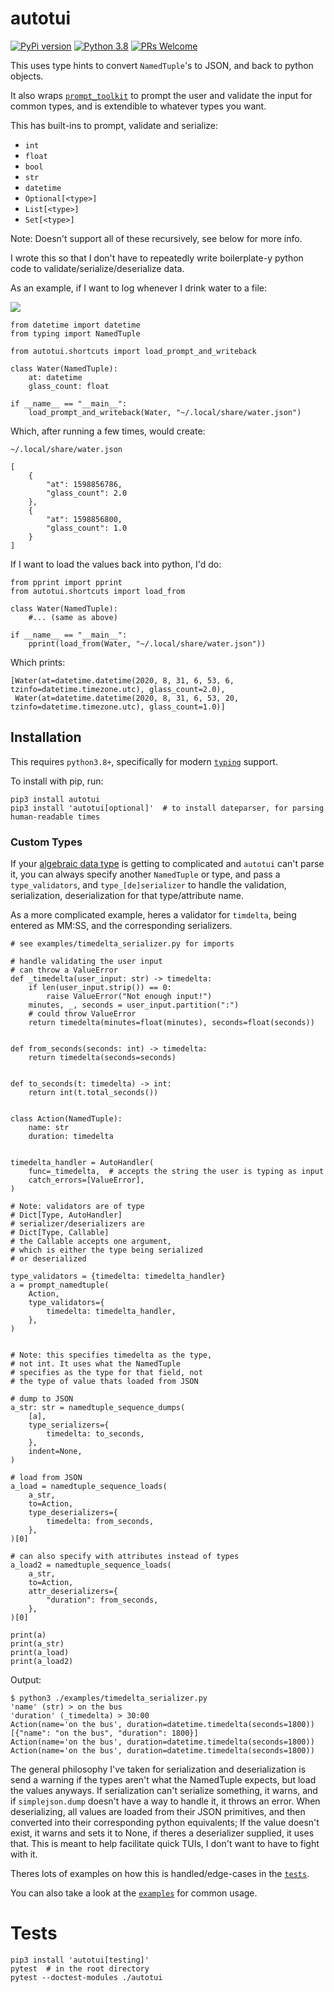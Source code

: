 # autotui

[![PyPi version](https://img.shields.io/pypi/v/autotui.svg)](https://pypi.python.org/pypi/autotui) [![Python 3.8](https://img.shields.io/pypi/pyversions/autotui.svg)](https://pypi.python.org/pypi/autotui) [![PRs Welcome](https://img.shields.io/badge/PRs-welcome-brightgreen.svg?style=flat-square)](http://makeapullrequest.com)

This uses type hints to convert `NamedTuple`'s to JSON, and back to python objects.

It also wraps [`prompt_toolkit`](https://python-prompt-toolkit.readthedocs.io/en/master/index.html) to prompt the user and validate the input for common types, and is extendible to whatever types you want.

This has built-ins to prompt, validate and serialize:

* `int`
* `float`
* `bool`
* `str`
* `datetime`
* `Optional[<type>]`
* `List[<type>]`
* `Set[<type>]`

Note: Doesn't support all of these recursively, see below for more info.

I wrote this so that I don't have to repeatedly write boilerplate-y python code to validate/serialize/deserialize data.

As an example, if I want to log whenever I drink water to a file:

<img src="https://raw.githubusercontent.com/seanbreckenridge/autotui/master/.assets/builtin_demo.gif">

```
from datetime import datetime
from typing import NamedTuple

from autotui.shortcuts import load_prompt_and_writeback

class Water(NamedTuple):
    at: datetime
    glass_count: float

if __name__ == "__main__":
    load_prompt_and_writeback(Water, "~/.local/share/water.json")
```

Which, after running a few times, would create:

`~/.local/share/water.json`

```
[
    {
        "at": 1598856786,
        "glass_count": 2.0
    },
    {
        "at": 1598856800,
        "glass_count": 1.0
    }
]
```

If I want to load the values back into python, I'd do:

```
from pprint import pprint
from autotui.shortcuts import load_from

class Water(NamedTuple):
    #... (same as above)

if __name__ == "__main__":
    pprint(load_from(Water, "~/.local/share/water.json"))
```

Which prints:

```
[Water(at=datetime.datetime(2020, 8, 31, 6, 53, 6, tzinfo=datetime.timezone.utc), glass_count=2.0),
 Water(at=datetime.datetime(2020, 8, 31, 6, 53, 20, tzinfo=datetime.timezone.utc), glass_count=1.0)]
```

## Installation

This requires `python3.8+`, specifically for modern [`typing`](https://docs.python.org/3/library/typing.html) support.

To install with pip, run:

    pip3 install autotui
    pip3 install 'autotui[optional]'  # to install dateparser, for parsing human-readable times

### Custom Types

If your [algebraic data type](https://en.wikipedia.org/wiki/Algebraic_data_type) is getting to complicated and `autotui` can't parse it, you can always specify another `NamedTuple` or type, and pass a `type_validators`, and `type_[de]serializer` to handle the validation, serialization, deserialization for that type/attribute name.

As a more complicated example, heres a validator for `timdelta`, being entered as MM:SS, and the corresponding serializers.

```
# see examples/timedelta_serializer.py for imports

# handle validating the user input
# can throw a ValueError
def _timedelta(user_input: str) -> timedelta:
    if len(user_input.strip()) == 0:
        raise ValueError("Not enough input!")
    minutes, _, seconds = user_input.partition(":")
    # could throw ValueError
    return timedelta(minutes=float(minutes), seconds=float(seconds))


def from_seconds(seconds: int) -> timedelta:
    return timedelta(seconds=seconds)


def to_seconds(t: timedelta) -> int:
    return int(t.total_seconds())


class Action(NamedTuple):
    name: str
    duration: timedelta


timedelta_handler = AutoHandler(
    func=_timedelta,  # accepts the string the user is typing as input
    catch_errors=[ValueError],
)

# Note: validators are of type
# Dict[Type, AutoHandler]
# serializer/deserializers are
# Dict[Type, Callable]
# the Callable accepts one argument,
# which is either the type being serialized
# or deserialized

type_validators = {timedelta: timedelta_handler}
a = prompt_namedtuple(
    Action,
    type_validators={
        timedelta: timedelta_handler,
    },
)


# Note: this specifies timedelta as the type,
# not int. It uses what the NamedTuple
# specifies as the type for that field, not
# the type of value thats loaded from JSON

# dump to JSON
a_str: str = namedtuple_sequence_dumps(
    [a],
    type_serializers={
        timedelta: to_seconds,
    },
    indent=None,
)

# load from JSON
a_load = namedtuple_sequence_loads(
    a_str,
    to=Action,
    type_deserializers={
        timedelta: from_seconds,
    },
)[0]

# can also specify with attributes instead of types
a_load2 = namedtuple_sequence_loads(
    a_str,
    to=Action,
    attr_deserializers={
        "duration": from_seconds,
    },
)[0]

print(a)
print(a_str)
print(a_load)
print(a_load2)
```

Output:

```
$ python3 ./examples/timedelta_serializer.py
'name' (str) > on the bus
'duration' (_timedelta) > 30:00
Action(name='on the bus', duration=datetime.timedelta(seconds=1800))
[{"name": "on the bus", "duration": 1800}]
Action(name='on the bus', duration=datetime.timedelta(seconds=1800))
Action(name='on the bus', duration=datetime.timedelta(seconds=1800))
```

The general philosophy I've taken for serialization and deserialization is send a warning if the types aren't what the NamedTuple expects, but load the values anyways. If serialization can't serialize something, it warns, and if `simplejson.dump` doesn't have a way to handle it, it throws an error. When deserializing, all values are loaded from their JSON primitives, and then converted into their corresponding python equivalents; If the value doesn't exist, it warns and sets it to None, if theres a deserializer supplied, it uses that. This is meant to help facilitate quick TUIs, I don't want to have to fight with it.

Theres lots of examples on how this is handled/edge-cases in the [`tests`](./tests/test_autotui.py).

You can also take a look at the [`examples`](./examples) for common usage.

# Tests

    pip3 install 'autotui[testing]'
    pytest  # in the root directory
    pytest --doctest-modules ./autotui
